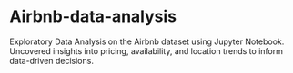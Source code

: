 # Airbnb-data-analysis
Exploratory Data Analysis on the Airbnb dataset using Jupyter Notebook. Uncovered insights into pricing, availability, and location trends to inform data-driven decisions.
